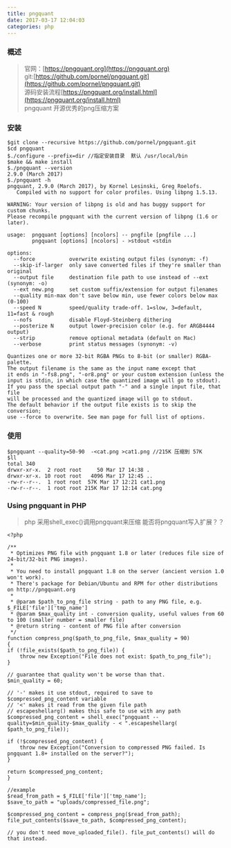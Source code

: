 ```yaml
---
title: pngquant
date: 2017-03-17 12:04:03
categories: php
---
```


### 概述

> 官网：[https://pngquant.org](https://pngquant.org)  
> git:[https://github.com/pornel/pngquant.git](https://github.com/pornel/pngquant.git)  
> 源码安装流程[https://pngquant.org/install.html](https://pngquant.org/install.html)  
> pngquant 开源优秀的png压缩方案


### 安装

	$git clone --recursive https://github.com/pornel/pngquant.git
    $cd pngquant
	$./configure --prefix=dir //指定安装目录  默认 /usr/local/bin
	$make && make install
	$./pngquant --version
	2.9.0 (March 2017)
	$./pngquant -h
	pngquant, 2.9.0 (March 2017), by Kornel Lesinski, Greg Roelofs.
	   Compiled with no support for color profiles. Using libpng 1.5.13.
	
	WARNING: Your version of libpng is old and has buggy support for custom chunks.
	Please recompile pngquant with the current version of libpng (1.6 or later).
	
	usage:  pngquant [options] [ncolors] -- pngfile [pngfile ...]
	        pngquant [options] [ncolors] - >stdout <stdin
	
	options:
	  --force           overwrite existing output files (synonym: -f)
	  --skip-if-larger  only save converted files if they're smaller than original
	  --output file     destination file path to use instead of --ext (synonym: -o)
	  --ext new.png     set custom suffix/extension for output filenames
	  --quality min-max don't save below min, use fewer colors below max (0-100)
	  --speed N         speed/quality trade-off. 1=slow, 3=default, 11=fast & rough
	  --nofs            disable Floyd-Steinberg dithering
	  --posterize N     output lower-precision color (e.g. for ARGB4444 output)
	  --strip           remove optional metadata (default on Mac)
	  --verbose         print status messages (synonym: -v)
	
	Quantizes one or more 32-bit RGBA PNGs to 8-bit (or smaller) RGBA-palette.
	The output filename is the same as the input name except that
	it ends in "-fs8.png", "-or8.png" or your custom extension (unless the
	input is stdin, in which case the quantized image will go to stdout).
	If you pass the special output path "-" and a single input file, that file
	will be processed and the quantized image will go to stdout.
	The default behavior if the output file exists is to skip the conversion;
	use --force to overwrite. See man page for full list of options.

<!--more-->
### 使用

	$pngquant --quality=50-90  -<cat.png >cat1.png //215K 压缩到 57K 
	$ll
	total 340
	drwxr-xr-x.  2 root root     50 Mar 17 14:38 .
	drwxr-xr-x. 10 root root   4096 Mar 17 12:45 ..  
	-rw-r--r--.  1 root root  57K Mar 17 12:21 cat1.png
	-rw-r--r--.  1 root root 215K Mar 17 12:14 cat.png

### Using pngquant in PHP

> php 采用shell_exec()调用pngquant来压缩 能否将pngquant写入扩展？？

	<?php

	/**
	 * Optimizes PNG file with pngquant 1.8 or later (reduces file size of 24-bit/32-bit PNG images).
	 *
	 * You need to install pngquant 1.8 on the server (ancient version 1.0 won't work).
	 * There's package for Debian/Ubuntu and RPM for other distributions on http://pngquant.org
	 *
	 * @param $path_to_png_file string - path to any PNG file, e.g. $_FILE['file']['tmp_name']
	 * @param $max_quality int - conversion quality, useful values from 60 to 100 (smaller number = smaller file)
	 * @return string - content of PNG file after conversion
	 */
	function compress_png($path_to_png_file, $max_quality = 90)
	{
    if (!file_exists($path_to_png_file)) {
        throw new Exception("File does not exist: $path_to_png_file");
    }

    // guarantee that quality won't be worse than that.
    $min_quality = 60;

    // '-' makes it use stdout, required to save to $compressed_png_content variable
    // '<' makes it read from the given file path
    // escapeshellarg() makes this safe to use with any path
    $compressed_png_content = shell_exec("pngquant --quality=$min_quality-$max_quality - < ".escapeshellarg(    $path_to_png_file));

    if (!$compressed_png_content) {
        throw new Exception("Conversion to compressed PNG failed. Is pngquant 1.8+ installed on the server?");
    }

    return $compressed_png_content;
	}

	//example
	$read_from_path = $_FILE['file']['tmp_name'];
	$save_to_path = "uploads/compressed_file.png";

	$compressed_png_content = compress_png($read_from_path);
	file_put_contents($save_to_path, $compressed_png_content);

	// you don't need move_uploaded_file(). file_put_contents() will do that instead.

